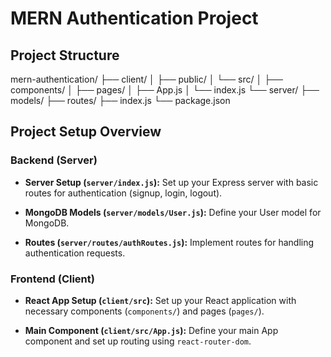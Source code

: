 # MERN Authentication Project

## Project Structure

mern-authentication/
├── client/
│ ├── public/
│ └── src/
│ ├── components/
│ ├── pages/
│ ├── App.js
│ └── index.js
└── server/
├── models/
├── routes/
├── index.js
└── package.json

## Project Setup Overview

### Backend (Server)

- **Server Setup (`server/index.js`):**
  Set up your Express server with basic routes for authentication (signup, login, logout).

- **MongoDB Models (`server/models/User.js`):**
  Define your User model for MongoDB.

- **Routes (`server/routes/authRoutes.js`):**
  Implement routes for handling authentication requests.

### Frontend (Client)

- **React App Setup (`client/src`):**
  Set up your React application with necessary components (`components/`) and pages (`pages/`).

- **Main Component (`client/src/App.js`):**
  Define your main App component and set up routing using `react-router-dom`.

